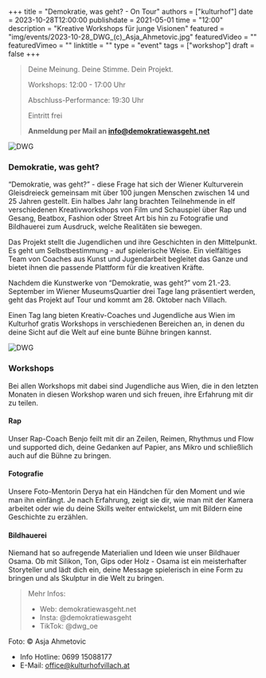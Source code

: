 +++
title = "Demokratie, was geht? - On Tour"
authors = ["kulturhof"]
date = 2023-10-28T12:00:00
publishdate = 2021-05-01
time = "12:00"
description = "Kreative Workshops für junge Visionen"
featured = "img/events/2023-10-28_DWG_(c)_Asja_Ahmetovic.jpg"
featuredVideo = ""
featuredVimeo = ""
linktitle = ""
type = "event"
tags = ["workshop"]
draft = false
+++
>
> Deine Meinung. Deine Stimme. Dein Projekt.	
>
> Workshops: 12:00 - 17:00 Uhr
>
> Abschluss-Performance: 19:30 Uhr
>
> Eintritt frei
> 
> **Anmeldung per Mail an info@demokratiewasgeht.net**

![DWG](/img/events/2023-10-28_DWG1.jpg)

### Demokratie, was geht?

“Demokratie, was geht?” - diese Frage hat sich der Wiener Kulturverein Gleisdreieck gemeinsam mit über 100 jungen Menschen zwischen 14 und 25 Jahren gestellt. Ein halbes Jahr lang brachten Teilnehmende in elf verschiedenen Kreativworkshops von Film und Schauspiel über Rap und Gesang, Beatbox, Fashion oder Street Art bis hin zu Fotografie und Bildhauerei zum Ausdruck, welche Realitäten sie bewegen.

Das Projekt stellt die Jugendlichen und ihre Geschichten in den Mittelpunkt. Es geht um Selbstbestimmung - auf spielerische Weise. Ein vielfältiges Team von Coaches aus Kunst und Jugendarbeit begleitet das Ganze und bietet ihnen die passende Plattform für die kreativen Kräfte.

Nachdem die Kunstwerke von “Demokratie, was geht?” vom 21.-23. September im Wiener MuseumsQuartier drei Tage lang präsentiert werden, geht das Projekt auf Tour und kommt am 28. Oktober nach Villach.

Einen Tag lang bieten Kreativ-Coaches und Jugendliche aus Wien im Kulturhof gratis Workshops in verschiedenen Bereichen an, in denen du deine Sicht auf die Welt auf eine bunte Bühne bringen kannst.

![DWG](/img/events/2023-10-28_DWG3.jpg)

### Workshops
Bei allen Workshops mit dabei sind Jugendliche aus Wien, die in den letzten Monaten in diesen Workshop waren und sich freuen, ihre Erfahrung mit dir zu teilen.

#### Rap
Unser Rap-Coach Benjo feilt mit dir an Zeilen, Reimen, Rhythmus und Flow und supported dich, deine Gedanken auf Papier, ans Mikro und schließlich auch auf die Bühne zu  bringen.

#### Fotografie
Unsere Foto-Mentorin Derya hat ein Händchen für den Moment und wie man ihn einfängt. Je nach Erfahrung, zeigt sie dir, wie man mit der Kamera arbeitet oder wie du deine Skills weiter entwickelst, um mit Bildern eine Geschichte zu erzählen.

#### Bildhauerei
Niemand hat so aufregende Materialien und Ideen wie unser Bildhauer Osama. Ob mit Silikon, Ton, Gips oder Holz - Osama ist ein meisterhafter Storyteller und lädt dich ein, deine Message spielerisch in eine Form zu bringen und als Skulptur in die Welt zu bringen.

> Mehr Infos:
> - Web: demokratiewasgeht.net
> - Insta: @demokratiewasgeht
> - TikTok: @dwg_oe


Foto: © Asja Ahmetovic


- Info Hotline: 0699 15088177 
- E-Mail: office@kulturhofvillach.at
